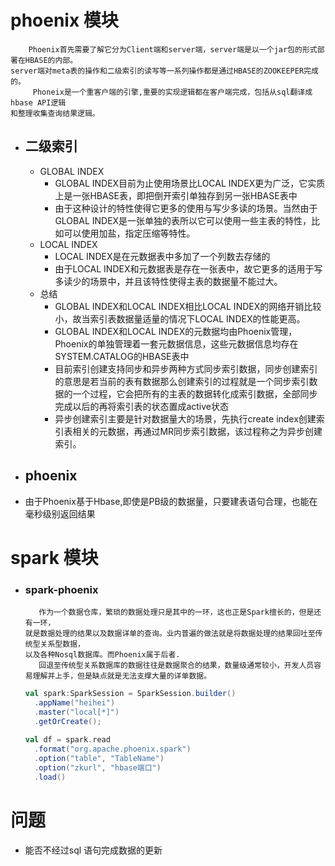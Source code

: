 # phoenix 模块
   ```text
       Phoenix首先需要了解它分为Client端和server端，server端是以一个jar包的形式部署在HBASE的内部。
   server端对meta表的操作和二级索引的读写等一系列操作都是通过HBASE的ZOOKEEPER完成的。
        Phoneix是一个重客户端的引擎,重要的实现逻辑都在客户端完成，包括从sql翻译成hbase API逻辑
   和整理收集查询结果逻辑。
   ```
   - ## 二级索引
        - GLOBAL INDEX
            - GLOBAL INDEX目前为止使用场景比LOCAL INDEX更为广泛，它实质上是一张HBASE表，即把倒开索引单独存到另一张HBASE表中  
            - 由于这种设计的特性使得它更多的使用与写少多读的场景。当然由于GLOBAL INDEX是一张单独的表所以它可以使用一些主表的特性，比如可以使用加盐，指定压缩等特性。
        - LOCAL INDEX
            - LOCAL INDEX是在元数据表中多加了一个列数去存储的   
            - 由于LOCAL INDEX和元数据表是存在一张表中，故它更多的适用于写多读少的场景中，并且该特性使得主表的数据量不能过大。  
        - 总结         
           - GLOBAL INDEX和LOCAL INDEX相比LOCAL INDEX的网络开销比较小，故当索引表数据量适量的情况下LOCAL INDEX的性能更高。
           - GLOBAL INDEX和LOCAL INDEX的元数据均由Phoenix管理，Phoenix的单独管理着一套元数据信息，这些元数据信息均存在SYSTEM.CATALOG的HBASE表中
           - 目前索引创建支持同步和异步两种方式同步索引数据，同步创建索引的意思是若当前的表有数据那么创建索引的过程就是一个同步索引数据的一个过程，它会把所有的主表的数据转化成索引数据，全部同步完成以后的再将索引表的状态置成active状态
           - 异步创建索引主要是针对数据量大的场景，先执行create index创建索引表相关的元数据，再通过MR同步索引数据，该过程称之为异步创建索引。
   - ## phoenix                                             
   - 由于Phoenix基于Hbase,即使是PB级的数据量，只要建表语句合理，也能在毫秒级别返回结果  
# spark 模块
   - ### spark-phoenix
       ```text
          作为一个数据仓库，繁琐的数据处理只是其中的一环，这也正是Spark擅长的，但是还有一环，
      就是数据处理的结果以及数据详单的查询。业内普遍的做法就是将数据处理的结果回吐至传统型关系型数据，
      以及各种Nosql数据库。而Phoenix属于后者.
          回退至传统型关系数据库的数据往往是数据聚合的结果，数量级通常较小，开发人员容易理解并上手，但是缺点就是无法支撑大量的详单数据。
     ```
     ```scala
     val spark:SparkSession = SparkSession.builder()
       .appName("heihei")
       .master("local[*]")
       .getOrCreate();
  
     val df = spark.read
       .format("org.apache.phoenix.spark")
       .option("table", "TableName")
       .option("zkurl", "hbase端口")
       .load()
       ```
# 问题
   - 能否不经过sql 语句完成数据的更新 


